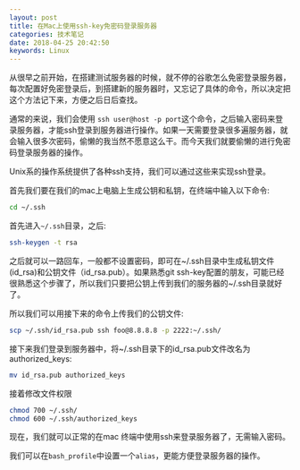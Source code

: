 ```yaml
---
layout: post
title: 在Mac上使用ssh-key免密码登录服务器
categories: 技术笔记
date: 2018-04-25 20:42:50
keywords: Linux
---
```


从很早之前开始，在搭建测试服务器的时候，就不停的谷歌怎么免密登录服务器，每次配置好免密登录后，到搭建新的服务器时，又忘记了具体的命令，所以决定把这个方法记下来，方便之后日后查找。

通常的来说，我们会使用 `ssh user@host -p port`这个命令，之后输入密码来登录服务器，才能ssh登录到服务器进行操作。如果一天需要登录很多遍服务器，就会输入很多次密码，偷懒的我当然不愿意这么干。而今天我们就要偷懒的进行免密码登录服务器的操作。

<!--more-->

Unix系的操作系统提供了各种ssh支持，我们可以通过这些来实现ssh登录。

首先我们要在我们的mac上电脑上生成公钥和私钥，在终端中输入以下命令:

```bash
cd ~/.ssh
```
首先进入`~/.ssh`目录，之后:

```bash
ssh-keygen -t rsa
```

之后就可以一路回车，一般都不设置密码，即可在~/.ssh目录中生成私钥文件(id_rsa)和公钥文件（id_rsa.pub）。如果熟悉git ssh-key配置的朋友，可能已经很熟悉这个步骤了，所以我们只要把公钥上传到我们的服务器的~/.ssh目录就好了。

所以我们可以用接下来的命令上传我们的公钥文件:

```bash
scp ~/.ssh/id_rsa.pub ssh foo@8.8.8.8 -p 2222:~/.ssh/
```

接下来我们登录到服务器中，将~/.ssh目录下的id_rsa.pub文件改名为authorized_keys:

```bash
mv id_rsa.pub authorized_keys
```

接着修改文件权限

```bash
chmod 700 ~/.ssh/
chmod 600 ~/.ssh/authorized_keys
```
现在，我们就可以正常的在mac 终端中使用ssh来登录服务器了，无需输入密码。

我们可以在`bash_profile`中设置一个`alias`，更能方便登录服务器的操作。